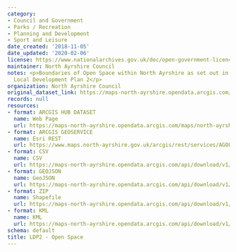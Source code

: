 ```yaml
---
category:
- Council and Government
- Parks / Recreation
- Planning and Development
- Sport and Leisure
date_created: '2018-11-05'
date_updated: '2020-02-06'
license: https://www.nationalarchives.gov.uk/doc/open-government-licence/version/3/
maintainer: North Ayrshire Council
notes: <p>Boundaries of Open Space within North Ayrshire as set out in the Adopted
  Local Development Plan 2</p>
organization: North Ayrshire Council
original_dataset_link: https://maps-north-ayrshire.opendata.arcgis.com/maps/north-ayrshire::ldp2-open-space
records: null
resources:
- format: ARCGIS HUB DATASET
  name: Web Page
  url: https://maps-north-ayrshire.opendata.arcgis.com/maps/north-ayrshire::ldp2-open-space
- format: ARCGIS GEOSERVICE
  name: Esri REST
  url: https://www.maps.north-ayrshire.gov.uk/arcgis/rest/services/AGOL/Open_Data_Portal4/MapServer/16
- format: CSV
  name: CSV
  url: https://maps-north-ayrshire.opendata.arcgis.com/api/download/v1/items/9fe6ecda21694830a68e4fef2fe6055b/csv?layers=16
- format: GEOJSON
  name: GeoJSON
  url: https://maps-north-ayrshire.opendata.arcgis.com/api/download/v1/items/9fe6ecda21694830a68e4fef2fe6055b/geojson?layers=16
- format: ZIP
  name: Shapefile
  url: https://maps-north-ayrshire.opendata.arcgis.com/api/download/v1/items/9fe6ecda21694830a68e4fef2fe6055b/shapefile?layers=16
- format: KML
  name: KML
  url: https://maps-north-ayrshire.opendata.arcgis.com/api/download/v1/items/9fe6ecda21694830a68e4fef2fe6055b/kml?layers=16
schema: default
title: LDP2 - Open Space
---
```

